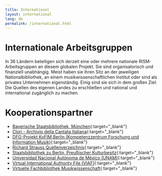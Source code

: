 ```yaml
---
title: International
layout: international
lang: de
permalink: /international.html
---
```


# Internationale Arbeitsgruppen

In 36 Ländern beteiligen sich derzeit eine oder mehrere nationale RISM-Arbeitsgruppen an diesem globalen Projekt. Sie sind organisatorisch und finanziell unabhängig. Meist haben sie ihren Sitz an der jeweiligen Nationalbibliothek, an einem musikwissenschaftlichen Institut oder sind als privates Unternehmen eigenständig. Einig sind sie sich in dem großen Ziel: Die Quellen des eigenen Landes zu erschließen und national und international zugänglich zu machen.

# Kooperationspartner

* [Bayerische Staatsbibliothek, München](http://www.bsb-muenchen.de/){:target="_blank"}
* [Clori - Archivio della Cantata Italiana](http://www.cantataitaliana.it/){:target="_blank"}
* [DFG-Projekt KoFIM Berlin (Kompetenzzentrum Forschung und Information Musik)](http://staatsbibliothek-berlin.de/die-staatsbibliothek/abteilungen/musik/projekte/dfg-projekt-kofim-berlin/){:target="_blank"}
* [Richard Strauss Quellenverzeichnis](http://www.rsi-rsqv.de/){:target="_blank"}
* [Staatsbibliothek zu Berlin, Preußischer Kulturbesitz](http://staatsbibliothek-berlin.de/de/){:target="_blank"}
* [Universidad Nacional Autónoma de México (UNAM)](https://www.unam.mx/){:target="_blank"}
* [Virtual International Authority File (VIAF)](https://viaf.org/){:target="_blank"}
* [Virtuelle Fachbibliothek Musikwissenschaft](http://www.vifamusik.de/){:target="_blank"}